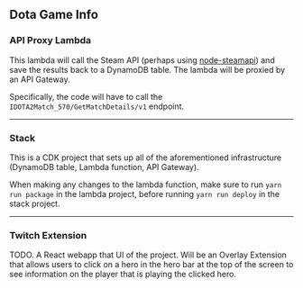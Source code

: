 ## Dota Game Info

### API Proxy Lambda
This lambda will call the Steam API (perhaps using [node-steamapi](https://github.com/xDimGG/node-steamapi#)) and save the results back to a DynamoDB table. The lambda will be proxied by an API Gateway.

Specifically, the code will have to call the `IDOTA2Match_570/GetMatchDetails/v1` endpoint.

---

### Stack
This is a CDK project that sets up all of the aforementioned infrastructure (DynamoDB table, Lambda function, API Gateway).

When making any changes to the lambda function, make sure to run `yarn run package` in the lambda project, before running `yarn run deploy` in the stack project.

---

### Twitch Extension
TODO. A React webapp that UI of the project. Will be an Overlay Extension that allows users to click on a hero in the hero bar at the top of the screen to see information on the player that is playing the clicked hero.
